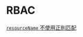 # RBAC

[`resourceName` 不使用正則匹配](https://github.com/kubernetes/kubernetes/issues/56582#issuecomment-373108570)